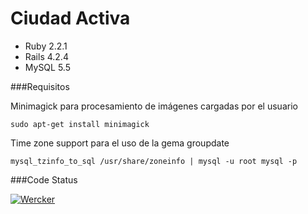 # Ciudad Activa 

* Ruby 2.2.1
* Rails 4.2.4
* MySQL 5.5



###Requisitos

Minimagick para procesamiento de imágenes cargadas por el usuario
	
	sudo apt-get install minimagick

Time zone support para el uso de la gema groupdate
	
	mysql_tzinfo_to_sql /usr/share/zoneinfo | mysql -u root mysql -p


###Code Status

[![Wercker](https://img.shields.io/wercker/ci/wercker/docs.svg)](http://ca-sgm1.rhcloud.com/)